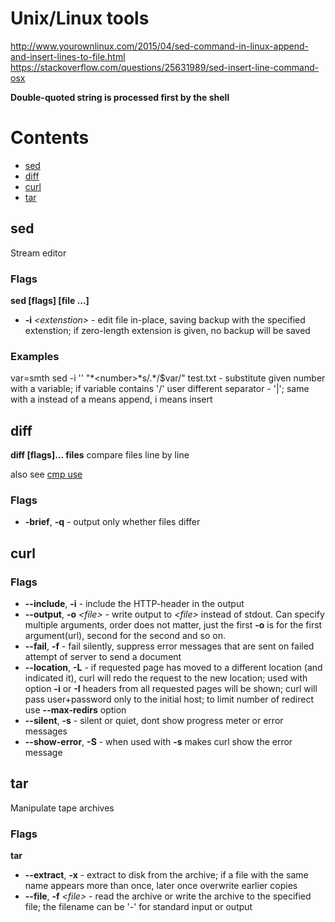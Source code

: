 # Unix/Linux tools

http://www.yourownlinux.com/2015/04/sed-command-in-linux-append-and-insert-lines-to-file.html
https://stackoverflow.com/questions/25631989/sed-insert-line-command-osx

**Double-quoted string is processed first by the shell**

# Contents

* [sed](#sed)
* [diff](#diff)
* [curl](#curl)
* [tar](#tar)

## sed

Stream editor

### Flags

**sed [flags] [file ...]**

* **-i** *\<extenstion\>* - edit file in-place, saving backup with the specified extenstion; if zero-length extension is given, no backup will be saved

### Examples

var=smth
sed -i '' "*\<number\>*s/.\*/$var/" test.txt - substitute given number with a variable; if variable contains '/' user different separator - '|'; same with a instead of a means append, i means insert


## diff

**diff [flags]... files**
compare files line by line

also see [cmp use](#https://stackoverflow.com/questions/12900538/fastest-way-to-tell-if-two-files-are-the-same-in-unix-linux)

### Flags

* **-brief**, **-q** - output only whether files differ

## curl

### Flags

* **--include**, **-i**  - include the HTTP-header in the output
* **--output**, **-o** *\<file\>* - write output to *\<file\>* instead of stdout. Can specify multiple arguments, order does not matter, just the first **-o** is for the first argument(url), second for the second and so on.
* **--fail**, **-f** - fail silently, suppress error messages that are sent on failed attempt of server to send a document
* **--location**, **-L** - if requested page has moved to a different location (and indicated it), curl will redo the request to the new location; used with option **-i** or **-I** headers from all requested pages will be shown; curl will pass user+password only to the initial host; to limit number of redirect use **--max-redirs** option
* **--silent**, **-s** - silent or quiet, dont show progress meter or error messages
* **--show-error**, **-S** - when used with **-s** makes curl show the error message

## tar

Manipulate tape archives

### Flags

**tar**

* **--extract**, **-x** - extract to disk from the archive; if a file with the same name appears more than once, later once overwrite earlier copies
* **--file**, **-f** *\<file\>* - read the archive or write the archive to the specified file; the filename can be '-' for standard input or output
